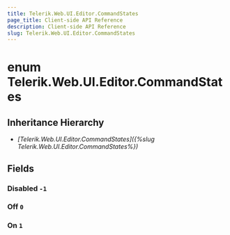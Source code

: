 ```yaml
---
title: Telerik.Web.UI.Editor.CommandStates
page_title: Client-side API Reference
description: Client-side API Reference
slug: Telerik.Web.UI.Editor.CommandStates
---
```


# enum Telerik.Web.UI.Editor.CommandStates

## Inheritance Hierarchy

* *[Telerik.Web.UI.Editor.CommandStates]({%slug Telerik.Web.UI.Editor.CommandStates%})*

## Fields

### Disabled `-1`

### Off `0`

### On `1`



